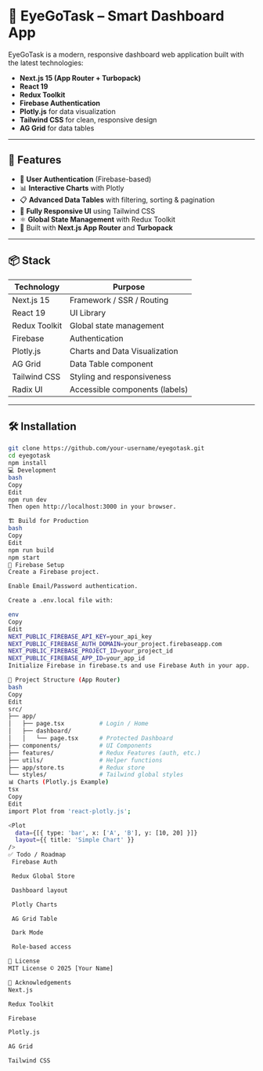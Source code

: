 
# 🧠 EyeGoTask – Smart Dashboard App

EyeGoTask is a modern, responsive dashboard web application built with the latest technologies:  
- **Next.js 15 (App Router + Turbopack)**
- **React 19**
- **Redux Toolkit**
- **Firebase Authentication**
- **Plotly.js** for data visualization
- **Tailwind CSS** for clean, responsive design
- **AG Grid** for data tables

---

## 🚀 Features

- 🔐 **User Authentication** (Firebase-based)
- 📊 **Interactive Charts** with Plotly
- 📋 **Advanced Data Tables** with filtering, sorting & pagination
- 📱 **Fully Responsive UI** using Tailwind CSS
- ⚛️ **Global State Management** with Redux Toolkit
- 🎯 Built with **Next.js App Router** and **Turbopack**

---

## 📦 Stack

| Technology         | Purpose                          |
|--------------------|----------------------------------|
| Next.js 15         | Framework / SSR / Routing        |
| React 19           | UI Library                       |
| Redux Toolkit      | Global state management          |
| Firebase           | Authentication                   |
| Plotly.js          | Charts and Data Visualization    |
| AG Grid            | Data Table component             |
| Tailwind CSS       | Styling and responsiveness       |
| Radix UI           | Accessible components (labels)   |

---

## 🛠️ Installation

```bash
git clone https://github.com/your-username/eyegotask.git
cd eyegotask
npm install
💻 Development
bash
Copy
Edit
npm run dev
Then open http://localhost:3000 in your browser.

🏗️ Build for Production
bash
Copy
Edit
npm run build
npm start
🔐 Firebase Setup
Create a Firebase project.

Enable Email/Password authentication.

Create a .env.local file with:

env
Copy
Edit
NEXT_PUBLIC_FIREBASE_API_KEY=your_api_key
NEXT_PUBLIC_FIREBASE_AUTH_DOMAIN=your_project.firebaseapp.com
NEXT_PUBLIC_FIREBASE_PROJECT_ID=your_project_id
NEXT_PUBLIC_FIREBASE_APP_ID=your_app_id
Initialize Firebase in firebase.ts and use Firebase Auth in your app.

📁 Project Structure (App Router)
bash
Copy
Edit
src/
├── app/
│   ├── page.tsx          # Login / Home
│   ├── dashboard/
│   │   └── page.tsx      # Protected Dashboard
├── components/           # UI Components
├── features/             # Redux Features (auth, etc.)
├── utils/                # Helper functions
├── app/store.ts          # Redux store
└── styles/               # Tailwind global styles
📊 Charts (Plotly.js Example)
tsx
Copy
Edit
import Plot from 'react-plotly.js';

<Plot
  data={[{ type: 'bar', x: ['A', 'B'], y: [10, 20] }]}
  layout={{ title: 'Simple Chart' }}
/>
✅ Todo / Roadmap
 Firebase Auth

 Redux Global Store

 Dashboard layout

 Plotly Charts

 AG Grid Table

 Dark Mode

 Role-based access

📄 License
MIT License © 2025 [Your Name]

🙌 Acknowledgements
Next.js

Redux Toolkit

Firebase

Plotly.js

AG Grid

Tailwind CSS
